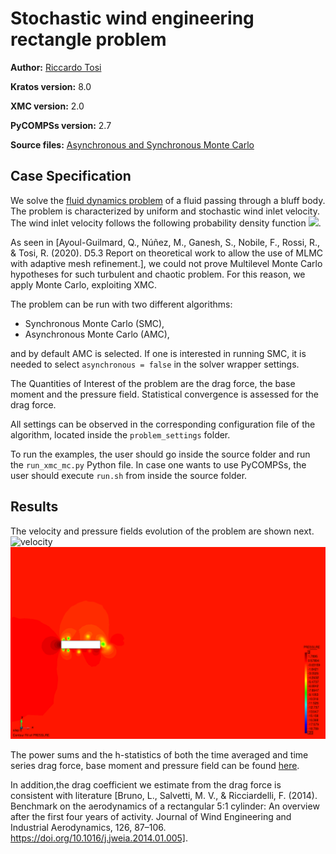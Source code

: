 # Stochastic wind engineering rectangle problem

**Author:** [Riccardo Tosi](https://github.com/riccardotosi)

**Kratos version:** 8.0

**XMC version:** 2.0

**PyCOMPSs version:** 2.7

**Source files:** [Asynchronous and Synchronous Monte Carlo](source)

## Case Specification
We solve the [fluid dynamics problem](https://github.com/KratosMultiphysics/Kratos/tree/master/applications/FluidDynamicsApplication) of a fluid passing through a bluff body. The problem is characterized by uniform and stochastic wind inlet velocity. The wind inlet velocity follows the following probability density function <img src="https://render.githubusercontent.com/render/math?math=u_{inlet}\sim\mathcal{N}(2.0,0.02)">.

As seen in [Ayoul-Guilmard, Q., Núñez, M., Ganesh, S., Nobile, F., Rossi, R., & Tosi, R. (2020). D5.3 Report on theoretical work to allow the use of MLMC with adaptive mesh refinement.], we could not prove Multilevel Monte Carlo hypotheses for such turbulent and chaotic problem. For this reason, we apply Monte Carlo, exploiting XMC.

The problem can be run with two different algorithms:

* Synchronous Monte Carlo (SMC),
* Asynchronous Monte Carlo (AMC),

and by default AMC is selected. If one is interested in running SMC, it is needed to select `asynchronous = false` in the solver wrapper settings.

The Quantities of Interest of the problem are the drag force, the base moment and the pressure field. Statistical convergence is assessed for the drag force.

All settings can be observed in the corresponding configuration file of the algorithm, located inside the `problem_settings` folder.

To run the examples, the user should go inside the source folder and run the `run_xmc_mc.py` Python file. In case one wants to use PyCOMPSs, the user should execute `run.sh` from inside the source folder.

## Results

The velocity and pressure fields evolution of the problem are shown next.
![velocity](data/velocity.gif)
![velocity](data/pressure.gif)

The power sums and the h-statistics of both the time averaged and time series drag force, base moment and pressure field can be found [here](source/power_sums_outputs).

In addition,the drag coefficient we estimate from the drag force is consistent with literature [Bruno, L., Salvetti, M. V., & Ricciardelli, F. (2014). Benchmark on the aerodynamics of a rectangular 5:1 cylinder: An overview after the first four years of activity. Journal of Wind Engineering and Industrial Aerodynamics, 126, 87–106. https://doi.org/10.1016/j.jweia.2014.01.005].
